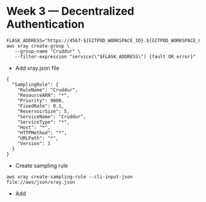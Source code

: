 # Week 3 — Decentralized Authentication

```
FLASK_ADDRESS="https://4567-${GITPOD_WORKSPACE_ID}.${GITPOD_WORKSPACE_CLUSTER_HOST}"
aws xray create-group \
   --group-name "Cruddur" \
   --filter-expression "service(\"$FLASK_ADDRESS\") {fault OR error}"
```

- Add xray.json file

```
{
  "SamplingRule": {
    "RuleName": "Cruddur",
    "ResourceARN": "*",
    "Priority": 9000,
    "FixedRate": 0.1,
    "ReservoirSize": 5,
    "ServiceName": "Cruddur",
    "ServiceType": "*",
    "Host": "*",
    "HTTPMethod": "*",
    "URLPath": "*",
    "Version": 1
  }
}

```

- Create sampling rule

```
aws xray create-sampling-rule --cli-input-json file://aws/json/xray.json
```

* Add 
